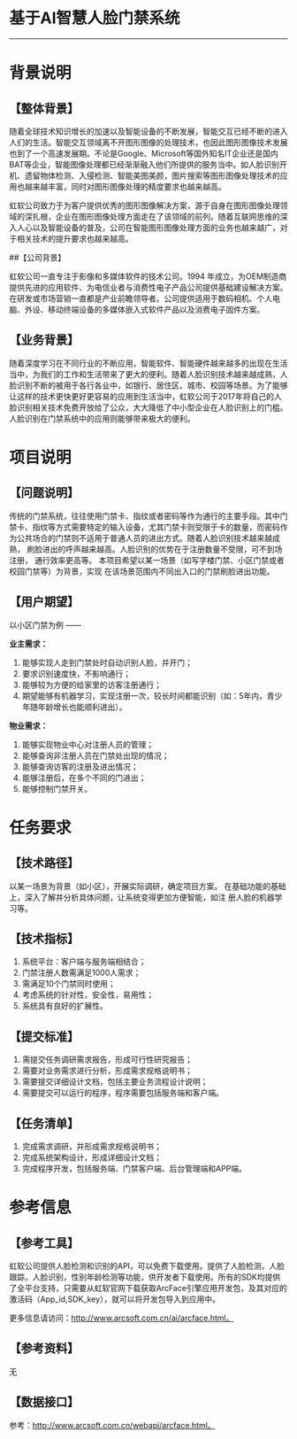 ﻿# 基于AI智慧人脸门禁系统

----

# 背景说明

## 【整体背景】

随着全球技术知识增长的加速以及智能设备的不断发展，智能交互已经不断的进入人们的生活。智能交互领域离不开图形图像的处理技术，也因此图形图像技术发展也到了一个高速发展期。不论是Google、Microsoft等国外知名IT企业还是国内BAT等企业，智能图像处理都已经渐渐融入他们所提供的服务当中。如人脸识别开机、遗留物体检测、入侵检测、智能美图美颜，图片搜索等图形图像处理技术的应用也越来越丰富，同时对图形图像处理的精度要求也越来越高。

虹软公司致力于为客户提供优秀的图形图像解决方案，源于自身在图形图像处理领域的深扎根，企业在图形图像处理方面走在了该领域的前列。随着互联网思维的深入人心以及智能设备的普及，公司在智能图形图像处理方面的业务也越来越广，对于相关技术的提升要求也越来越高。

##【公司背景】

虹软公司一直专注于影像和多媒体软件的技术公司。1994 年成立，为OEM制造商提供先进的应用软件、为电信业者与消费性电子产品公司提供基础建设解决方案。在研发或市场营销一直都是产业前瞻领导者。公司提供适用于数码相机、个人电脑、外设、移动终端设备的多媒体嵌入式软件产品以及消费电子固件方案。

## 【业务背景】

随着深度学习在不同行业的不断应用，智能软件、智能硬件越来越多的出现在生活
当中，为我们的工作和生活带来了更大的便利。随着人脸识别技术越来越成熟，人
脸识别不断的被用于各行各业中，如银行、居住区、城市、校园等场景。为了能够
让这样的技术更快更好更容易的应用到生活当中，虹软公司于2017年将自己的人
脸识别相关技术免费开放给了公众，大大降低了中小型企业在人脸识别上的门槛。
人脸识别在门禁系统中的应用则能够带来极大的便利。

# 项目说明

## 【问题说明】

传统的门禁系统，往往使用门禁卡、指纹或者密码等作为通行的主要手段。其中门
禁卡、指纹等方式需要特定的输入设备，尤其门禁卡则受限于卡的数量，而密码作
为公共场合的门禁则不适用于普通人员的进出方式。随着人脸识别技术越来越成熟，
刷脸进出的呼声越来越高。人脸识别的优势在于注册数量不受限，可不到场注册，
通行效率更高等。
本项目希望以某一场景（如写字楼门禁、小区门禁或者校园门禁等）为背景，实现
在该场景范围内不同出入口的门禁刷脸进出功能。

## 【用户期望】

以小区门禁为例 ——

**业主需求：**

1. 能够实现人走到门禁处时自动识别人脸，并开门；
2. 要求识别速度快，不影响通行；
3. 能够较为方便的给家里的访客注册通行；
4. 期望能够有机器学习，实现注册一次，较长时间都能识别（如：5年内，青少年随年龄增长也能顺利进出）。

**物业需求：**

1. 能够实现物业中心对注册人员的管理；
2. 能够查询非注册人员在门禁处出现的情况；
3. 能够查询访客的注册及进出情况；
4. 能够注册后，在多个不同的门进出；
5. 能够控制门禁开关。

# 任务要求

## 【技术路径】

以某一场景为背景（如小区），开展实际调研，确定项目方案。
在基础功能的基础上，深入了解并分析具体问题，让系统变得更加方便智能，如注
册人脸的机器学习等。

## 【技术指标】

1. 系统平台：客户端与服务端相结合；
2. 门禁注册人数需满足1000人需求；
3. 需满足10个门禁同时使用；
4. 考虑系统的针对性，安全性，易用性；
5. 系统具有良好的扩展性。

## 【提交标准】

1. 需提交任务调研需求报告，形成可行性研究报告；
2. 需要对业务需求进行分析，形成需求规格说明书；
3. 需要提交详细设计文档，包括主要业务流程设计说明；
4. 需要提交可以运行的程序，程序需要包括服务端和客户端。

## 【任务清单】

1. 完成需求调研，并形成需求规格说明书；
2. 完成系统架构设计，形成详细设计文档；
3. 完成程序开发，包括服务端、门禁客户端、后台管理端和APP端。

# 参考信息

## 【参考工具】

虹软公司提供人脸检测和识别的API，可以免费下载使用。提供了人脸检测，人脸
跟踪，人脸识别，性别年龄检测等功能，供开发者下载使用。所有的SDK均提供
了全平台支持，只需要从虹软官网下载获取ArcFace引擎应用开发包，及其对应的
激活码（App_id,SDK_key），就可以将开发包导入到应用中。

更多信息请访问：http://www.arcsoft.com.cn/ai/arcface.html。

## 【参考资料】

无

## 【数据接口】

参考：http://www.arcsoft.com.cn/webapi/arcface.html。

